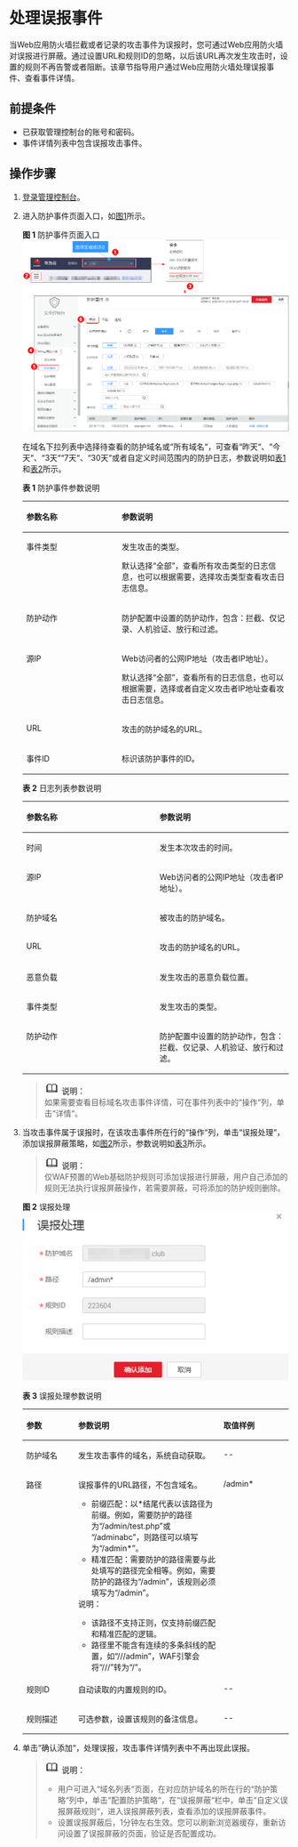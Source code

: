 # 处理误报事件<a name="waf_01_0024"></a>

当Web应用防火墙拦截或者记录的攻击事件为误报时，您可通过Web应用防火墙对误报进行屏蔽。通过设置URL和规则ID的忽略，以后该URL再次发生攻击时，设置的规则不再告警或者阻断。该章节指导用户通过Web应用防火墙处理误报事件、查看事件详情。

## 前提条件<a name="section32633759143848"></a>

-   已获取管理控制台的账号和密码。
-   事件详情列表中包含误报攻击事件。

## 操作步骤<a name="section14647895143912"></a>

1.  [登录管理控制台](https://console.huaweicloud.com/&locale=zh-cn)。
2.  进入防护事件页面入口，如[图1](#waf_01_0156_fig182151235121911)所示。

    **图 1**  防护事件页面入口<a name="waf_01_0156_fig182151235121911"></a>  
    ![](figures/防护事件页面入口.png "防护事件页面入口")

    在域名下拉列表中选择待查看的防护域名或“所有域名“，可查看“昨天“、“今天“、“3天““7天“、“30天“或者自定义时间范围内的防护日志，参数说明如[表1](#waf_01_0156_table589017322213)和[表2](#waf_01_0156_table2689172282211)所示。

    **表 1**  防护事件参数说明

    <a name="waf_01_0156_table589017322213"></a>
    <table><thead align="left"><tr id="waf_01_0156_row18901337228"><th class="cellrowborder" valign="top" width="35.809999999999995%" id="mcps1.2.3.1.1"><p id="waf_01_0156_p389013382220"><a name="waf_01_0156_p389013382220"></a><a name="waf_01_0156_p389013382220"></a>参数名称</p>
    </th>
    <th class="cellrowborder" valign="top" width="64.19%" id="mcps1.2.3.1.2"><p id="waf_01_0156_p11890113122215"><a name="waf_01_0156_p11890113122215"></a><a name="waf_01_0156_p11890113122215"></a>参数说明</p>
    </th>
    </tr>
    </thead>
    <tbody><tr id="waf_01_0156_row48909332215"><td class="cellrowborder" valign="top" width="35.809999999999995%" headers="mcps1.2.3.1.1 "><p id="waf_01_0156_p689063172215"><a name="waf_01_0156_p689063172215"></a><a name="waf_01_0156_p689063172215"></a>事件类型</p>
    </td>
    <td class="cellrowborder" valign="top" width="64.19%" headers="mcps1.2.3.1.2 "><p id="waf_01_0156_p1189019322214"><a name="waf_01_0156_p1189019322214"></a><a name="waf_01_0156_p1189019322214"></a>发生攻击的类型。</p>
    <p id="waf_01_0156_p1189011322215"><a name="waf_01_0156_p1189011322215"></a><a name="waf_01_0156_p1189011322215"></a>默认选择<span class="parmvalue" id="waf_01_0156_parmvalue98904318225"><a name="waf_01_0156_parmvalue98904318225"></a><a name="waf_01_0156_parmvalue98904318225"></a>“全部”</span>，查看所有攻击类型的日志信息，也可以根据需要，选择攻击类型查看攻击日志信息。</p>
    </td>
    </tr>
    <tr id="waf_01_0156_row589013312221"><td class="cellrowborder" valign="top" width="35.809999999999995%" headers="mcps1.2.3.1.1 "><p id="waf_01_0156_p128908316227"><a name="waf_01_0156_p128908316227"></a><a name="waf_01_0156_p128908316227"></a>防护动作</p>
    </td>
    <td class="cellrowborder" valign="top" width="64.19%" headers="mcps1.2.3.1.2 "><p id="waf_01_0156_p389103192212"><a name="waf_01_0156_p389103192212"></a><a name="waf_01_0156_p389103192212"></a>防护配置中设置的防护动作，包含：拦截、仅记录、人机验证、放行和过滤。</p>
    </td>
    </tr>
    <tr id="waf_01_0156_row5891831223"><td class="cellrowborder" valign="top" width="35.809999999999995%" headers="mcps1.2.3.1.1 "><p id="waf_01_0156_p68915317224"><a name="waf_01_0156_p68915317224"></a><a name="waf_01_0156_p68915317224"></a>源IP</p>
    </td>
    <td class="cellrowborder" valign="top" width="64.19%" headers="mcps1.2.3.1.2 "><p id="waf_01_0156_p289118342216"><a name="waf_01_0156_p289118342216"></a><a name="waf_01_0156_p289118342216"></a>Web访问者的公网IP地址（攻击者IP地址）。</p>
    <p id="waf_01_0156_p108911339225"><a name="waf_01_0156_p108911339225"></a><a name="waf_01_0156_p108911339225"></a>默认选择<span class="parmvalue" id="waf_01_0156_parmvalue6891837229"><a name="waf_01_0156_parmvalue6891837229"></a><a name="waf_01_0156_parmvalue6891837229"></a>“全部”</span>，查看所有的日志信息，也可以根据需要，选择或者自定义攻击者IP地址查看攻击日志信息。</p>
    </td>
    </tr>
    <tr id="waf_01_0156_row189183132210"><td class="cellrowborder" valign="top" width="35.809999999999995%" headers="mcps1.2.3.1.1 "><p id="waf_01_0156_p168919312222"><a name="waf_01_0156_p168919312222"></a><a name="waf_01_0156_p168919312222"></a>URL</p>
    </td>
    <td class="cellrowborder" valign="top" width="64.19%" headers="mcps1.2.3.1.2 "><p id="waf_01_0156_p168915372219"><a name="waf_01_0156_p168915372219"></a><a name="waf_01_0156_p168915372219"></a>攻击的防护域名的URL。</p>
    </td>
    </tr>
    <tr id="waf_01_0156_row089116317226"><td class="cellrowborder" valign="top" width="35.809999999999995%" headers="mcps1.2.3.1.1 "><p id="waf_01_0156_p1989117319228"><a name="waf_01_0156_p1989117319228"></a><a name="waf_01_0156_p1989117319228"></a>事件ID</p>
    </td>
    <td class="cellrowborder" valign="top" width="64.19%" headers="mcps1.2.3.1.2 "><p id="waf_01_0156_p68915362210"><a name="waf_01_0156_p68915362210"></a><a name="waf_01_0156_p68915362210"></a>标识该防护事件的ID。</p>
    </td>
    </tr>
    </tbody>
    </table>

    **表 2**  日志列表参数说明

    <a name="waf_01_0156_table2689172282211"></a>
    <table><thead align="left"><tr id="waf_01_0156_row16689172212229"><th class="cellrowborder" valign="top" width="50%" id="mcps1.2.3.1.1"><p id="waf_01_0156_p5689152282212"><a name="waf_01_0156_p5689152282212"></a><a name="waf_01_0156_p5689152282212"></a>参数名称</p>
    </th>
    <th class="cellrowborder" valign="top" width="50%" id="mcps1.2.3.1.2"><p id="waf_01_0156_p19689152282217"><a name="waf_01_0156_p19689152282217"></a><a name="waf_01_0156_p19689152282217"></a>参数说明</p>
    </th>
    </tr>
    </thead>
    <tbody><tr id="waf_01_0156_row96891922152210"><td class="cellrowborder" valign="top" width="50%" headers="mcps1.2.3.1.1 "><p id="waf_01_0156_p19689102232218"><a name="waf_01_0156_p19689102232218"></a><a name="waf_01_0156_p19689102232218"></a>时间</p>
    </td>
    <td class="cellrowborder" valign="top" width="50%" headers="mcps1.2.3.1.2 "><p id="waf_01_0156_p96891922102220"><a name="waf_01_0156_p96891922102220"></a><a name="waf_01_0156_p96891922102220"></a>发生本次攻击的时间。</p>
    </td>
    </tr>
    <tr id="waf_01_0156_row1768952216223"><td class="cellrowborder" valign="top" width="50%" headers="mcps1.2.3.1.1 "><p id="waf_01_0156_p1689122132210"><a name="waf_01_0156_p1689122132210"></a><a name="waf_01_0156_p1689122132210"></a>源IP</p>
    </td>
    <td class="cellrowborder" valign="top" width="50%" headers="mcps1.2.3.1.2 "><p id="waf_01_0156_p2689202214228"><a name="waf_01_0156_p2689202214228"></a><a name="waf_01_0156_p2689202214228"></a>Web访问者的公网IP地址（攻击者IP地址）。</p>
    </td>
    </tr>
    <tr id="waf_01_0156_row1368915221224"><td class="cellrowborder" valign="top" width="50%" headers="mcps1.2.3.1.1 "><p id="waf_01_0156_p368914226222"><a name="waf_01_0156_p368914226222"></a><a name="waf_01_0156_p368914226222"></a>防护域名</p>
    </td>
    <td class="cellrowborder" valign="top" width="50%" headers="mcps1.2.3.1.2 "><p id="waf_01_0156_p1168972217226"><a name="waf_01_0156_p1168972217226"></a><a name="waf_01_0156_p1168972217226"></a>被攻击的防护域名。</p>
    </td>
    </tr>
    <tr id="waf_01_0156_row6689172242210"><td class="cellrowborder" valign="top" width="50%" headers="mcps1.2.3.1.1 "><p id="waf_01_0156_p1768962210226"><a name="waf_01_0156_p1768962210226"></a><a name="waf_01_0156_p1768962210226"></a>URL</p>
    </td>
    <td class="cellrowborder" valign="top" width="50%" headers="mcps1.2.3.1.2 "><p id="waf_01_0156_p1869092211221"><a name="waf_01_0156_p1869092211221"></a><a name="waf_01_0156_p1869092211221"></a>攻击的防护域名的URL。</p>
    </td>
    </tr>
    <tr id="waf_01_0156_row1769082222210"><td class="cellrowborder" valign="top" width="50%" headers="mcps1.2.3.1.1 "><p id="waf_01_0156_p196901422122212"><a name="waf_01_0156_p196901422122212"></a><a name="waf_01_0156_p196901422122212"></a>恶意负载</p>
    </td>
    <td class="cellrowborder" valign="top" width="50%" headers="mcps1.2.3.1.2 "><p id="waf_01_0156_p196901022132212"><a name="waf_01_0156_p196901022132212"></a><a name="waf_01_0156_p196901022132212"></a>发生攻击的恶意负载位置。</p>
    </td>
    </tr>
    <tr id="waf_01_0156_row13690022132215"><td class="cellrowborder" valign="top" width="50%" headers="mcps1.2.3.1.1 "><p id="waf_01_0156_p46901222162212"><a name="waf_01_0156_p46901222162212"></a><a name="waf_01_0156_p46901222162212"></a>事件类型</p>
    </td>
    <td class="cellrowborder" valign="top" width="50%" headers="mcps1.2.3.1.2 "><p id="waf_01_0156_p16690112212211"><a name="waf_01_0156_p16690112212211"></a><a name="waf_01_0156_p16690112212211"></a>发生攻击的类型。</p>
    </td>
    </tr>
    <tr id="waf_01_0156_row3690112213221"><td class="cellrowborder" valign="top" width="50%" headers="mcps1.2.3.1.1 "><p id="waf_01_0156_p13690132232212"><a name="waf_01_0156_p13690132232212"></a><a name="waf_01_0156_p13690132232212"></a>防护动作</p>
    </td>
    <td class="cellrowborder" valign="top" width="50%" headers="mcps1.2.3.1.2 "><p id="waf_01_0156_p14690322162215"><a name="waf_01_0156_p14690322162215"></a><a name="waf_01_0156_p14690322162215"></a>防护配置中设置的防护动作，包含：拦截、仅记录、人机验证、放行和过滤。</p>
    </td>
    </tr>
    </tbody>
    </table>

    >![](public_sys-resources/icon-note.gif) **说明：**   
    >如果需要查看目标域名攻击事件详情，可在事件列表中的“操作“列，单击“详情“。  

3.  当攻击事件属于误报时，在该攻击事件所在行的“操作“列，单击“误报处理“，添加误报屏蔽策略，如[图2](#fig16174064111318)所示，参数说明如[表3](#table35022095114540)所示。

    >![](public_sys-resources/icon-note.gif) **说明：**   
    >仅WAF预置的Web基础防护规则可添加误报进行屏蔽，用户自己添加的规则无法执行误报屏蔽操作，若需要屏蔽，可将添加的防护规则删除。  

    **图 2**  误报处理<a name="fig16174064111318"></a>  
    ![](figures/误报处理.png "误报处理")

    **表 3**  误报处理参数说明

    <a name="table35022095114540"></a>
    <table><thead align="left"><tr id="row3795605114540"><th class="cellrowborder" valign="top" width="19.46%" id="mcps1.2.4.1.1"><p id="p15532793114540"><a name="p15532793114540"></a><a name="p15532793114540"></a>参数</p>
    </th>
    <th class="cellrowborder" valign="top" width="54.54%" id="mcps1.2.4.1.2"><p id="p50196703114540"><a name="p50196703114540"></a><a name="p50196703114540"></a>参数说明</p>
    </th>
    <th class="cellrowborder" valign="top" width="26%" id="mcps1.2.4.1.3"><p id="p484549421532"><a name="p484549421532"></a><a name="p484549421532"></a>取值样例</p>
    </th>
    </tr>
    </thead>
    <tbody><tr id="row49117151114540"><td class="cellrowborder" valign="top" width="19.46%" headers="mcps1.2.4.1.1 "><p id="p19066291114540"><a name="p19066291114540"></a><a name="p19066291114540"></a>防护域名</p>
    </td>
    <td class="cellrowborder" valign="top" width="54.54%" headers="mcps1.2.4.1.2 "><p id="p25759607111430"><a name="p25759607111430"></a><a name="p25759607111430"></a>发生攻击事件的域名，系统自动获取。</p>
    </td>
    <td class="cellrowborder" valign="top" width="26%" headers="mcps1.2.4.1.3 "><p id="p325361901532"><a name="p325361901532"></a><a name="p325361901532"></a>--</p>
    </td>
    </tr>
    <tr id="row7791918114540"><td class="cellrowborder" valign="top" width="19.46%" headers="mcps1.2.4.1.1 "><p id="p4870307111345"><a name="p4870307111345"></a><a name="p4870307111345"></a>路径</p>
    </td>
    <td class="cellrowborder" valign="top" width="54.54%" headers="mcps1.2.4.1.2 "><p id="p4453024316644"><a name="p4453024316644"></a><a name="p4453024316644"></a>误报事件的URL路径，不包含域名。</p>
    <a name="ul1515617591337"></a><a name="ul1515617591337"></a><ul id="ul1515617591337"><li>前缀匹配：以*结尾代表以该路径为前缀。例如，需要防护的路径为<span class="parmvalue" id="parmvalue1111962015414"><a name="parmvalue1111962015414"></a><a name="parmvalue1111962015414"></a>“/admin/test.php”</span>或 <span class="parmvalue" id="parmvalue5307927143"><a name="parmvalue5307927143"></a><a name="parmvalue5307927143"></a>“/adminabc”</span>，则路径可以填写为<span class="parmvalue" id="parmvalue12617113514412"><a name="parmvalue12617113514412"></a><a name="parmvalue12617113514412"></a>“/admin*”</span>。</li><li>精准匹配：需要防护的路径需要与此处填写的路径完全相等。例如，需要防护的路径为<span class="parmvalue" id="parmvalue1032614581447"><a name="parmvalue1032614581447"></a><a name="parmvalue1032614581447"></a>“/admin”</span>，该规则必须填写为<span class="parmvalue" id="parmvalue71301461752"><a name="parmvalue71301461752"></a><a name="parmvalue71301461752"></a>“/admin”</span>。</li></ul>
    <div class="note" id="note1170665517195"><a name="note1170665517195"></a><a name="note1170665517195"></a><span class="notetitle"> 说明： </span><div class="notebody"><a name="ul20707155819344"></a><a name="ul20707155819344"></a><ul id="ul20707155819344"><li>该路径不支持正则，仅支持前缀匹配和精准匹配的逻辑。</li><li>路径里不能含有连续的多条斜线的配置，如<span class="parmvalue" id="parmvalue15660135573716"><a name="parmvalue15660135573716"></a><a name="parmvalue15660135573716"></a>“///admin”</span>，WAF引擎会将<span class="parmvalue" id="parmvalue3913154823813"><a name="parmvalue3913154823813"></a><a name="parmvalue3913154823813"></a>“///”</span>转为<span class="parmvalue" id="parmvalue147935113816"><a name="parmvalue147935113816"></a><a name="parmvalue147935113816"></a>“/”</span>。</li></ul>
    </div></div>
    </td>
    <td class="cellrowborder" valign="top" width="26%" headers="mcps1.2.4.1.3 "><p id="p181857061532"><a name="p181857061532"></a><a name="p181857061532"></a>/admin*</p>
    </td>
    </tr>
    <tr id="row6648026114540"><td class="cellrowborder" valign="top" width="19.46%" headers="mcps1.2.4.1.1 "><p id="p14932980114558"><a name="p14932980114558"></a><a name="p14932980114558"></a>规则ID</p>
    </td>
    <td class="cellrowborder" valign="top" width="54.54%" headers="mcps1.2.4.1.2 "><p id="p6504365416657"><a name="p6504365416657"></a><a name="p6504365416657"></a>自动读取的内置规则的ID。</p>
    </td>
    <td class="cellrowborder" valign="top" width="26%" headers="mcps1.2.4.1.3 "><p id="p637561071532"><a name="p637561071532"></a><a name="p637561071532"></a>--</p>
    </td>
    </tr>
    <tr id="row8404132510134"><td class="cellrowborder" valign="top" width="19.46%" headers="mcps1.2.4.1.1 "><p id="p89731054819"><a name="p89731054819"></a><a name="p89731054819"></a>规则描述</p>
    </td>
    <td class="cellrowborder" valign="top" width="54.54%" headers="mcps1.2.4.1.2 "><p id="p19734511815"><a name="p19734511815"></a><a name="p19734511815"></a>可选参数，设置该规则的备注信息。</p>
    </td>
    <td class="cellrowborder" valign="top" width="26%" headers="mcps1.2.4.1.3 "><p id="p397311519818"><a name="p397311519818"></a><a name="p397311519818"></a>--</p>
    </td>
    </tr>
    </tbody>
    </table>

4.  单击“确认添加“，处理误报，攻击事件详情列表中不再出现此误报。

    >![](public_sys-resources/icon-note.gif) **说明：**   
    >-   用户可进入“域名列表“页面，在对应防护域名的所在行的“防护策略“列中，单击“配置防护策略“，在“误报屏蔽“栏中，单击“自定义误报屏蔽规则“，进入误报屏蔽列表，查看添加的误报屏蔽事件。  
    >-   设置误报屏蔽后，1分钟左右生效。您可以刷新浏览器缓存，重新访问设置了误报屏蔽的页面，验证是否配置成功。  


